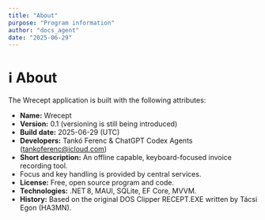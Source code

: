 ```yaml
---
title: "About"
purpose: "Program information"
author: "docs_agent"
date: "2025-06-29"
---
```


# ℹ️ About

The Wrecept application is built with the following attributes:

- **Name:** Wrecept
- **Version:** 0.1 (versioning is still being introduced)
- **Build date:** 2025-06-29 (UTC)
- **Developers:** Tankó Ferenc & ChatGPT Codex Agents (<tankoferenc@icloud.com>)
- **Short description:** An offline capable, keyboard-focused invoice recording tool.
- Focus and key handling is provided by central services.
- **License:** Free, open source program and code.
- **Technologies:** .NET 8, MAUI, SQLite, EF Core, MVVM.
- **History:** Based on the original DOS Clipper RECEPT.EXE written by Tácsi Egon (HA3MN).
